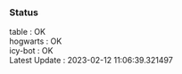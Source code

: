### Status


table : OK  
hogwarts : OK  
icy-bot : OK  
Latest Update : 2023-02-12 11:06:39.321497
